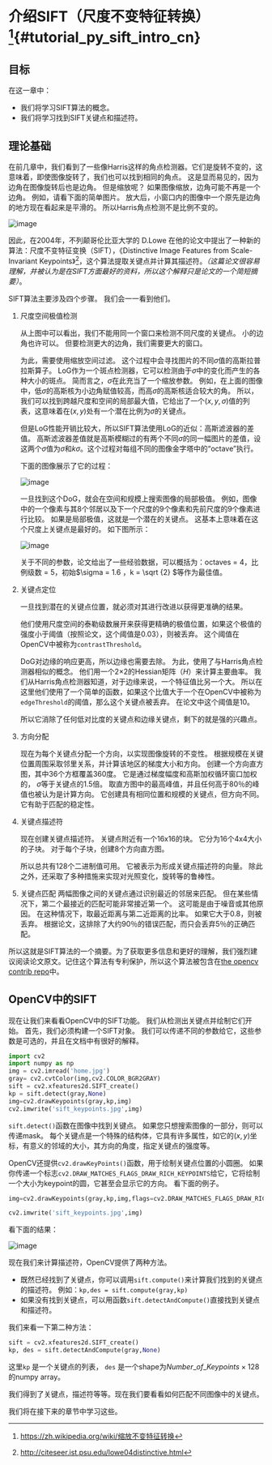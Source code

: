# 介绍SIFT（尺度不变特征转换）[^1]{#tutorial_py_sift_intro_cn}

## 目标

在这一章中：

- 我们将学习SIFT算法的概念。
- 我们将学习找到SIFT关键点和描述符。

## 理论基础

在前几章中，我们看到了一些像Harris这样的角点检测器。它们是旋转不变的，这意味着，即使图像旋转了，我们也可以找到相同的角点。 这是显而易见的，因为边角在图像旋转后也是边角。 但是缩放呢？ 如果图像缩放，边角可能不再是一个边角。 例如，请看下面的简单图片。  放大后，小窗口内的图像中一个原先是边角的地方现在看起来是平滑的。 所以Harris角点检测不是比例不变的。

![image](images/sift_scale_invariant.jpg)

因此，在2004年，不列颠哥伦比亚大学的 D.Lowe 在他的论文中提出了一种新的算法：尺度不变特征变换（SIFT），《Distinctive Image Features from Scale-Invariant Keypoints》[^2]，这个算法提取关键点并计算其描述符。*（这篇论文很容易理解，并被认为是在SIFT方面最好的资料，所以这个解释只是论文的一个简短摘要）*。

SIFT算法主要涉及四个步骤。 我们会一一看到他们。

1. 尺度空间极值检测

   从上图中可以看出，我们不能用同一个窗口来检测不同尺度的关键点。 小的边角也许可以。 但要检测更大的边角，我们需要更大的窗口。

   为此，需要使用缩放空间过滤。 这个过程中会寻找图片的不同$\sigma$值的高斯拉普拉斯算子。 LoG作为一个斑点检测器，它可以检测由于$\sigma$中的变化而产生的各种大小的斑点。 简而言之，$\sigma$在此充当了一个缩放参数。 例如，在上面的图像中，低$\sigma$的高斯核为小边角赋值较高，而高$\sigma$的高斯核适合较大的角。 所以，我们可以找到跨越尺度和空间的局部最大值，它给出了一个$(x,y,\sigma)$值的列表，这意味着在$(x,y)$处有一个潜在比例为$\sigma$的关键点。

   但是LoG性能开销比较大，所以SIFT算法使用LoG的近似：高斯滤波器的差值。 高斯滤波器差值就是高斯模糊过的有两个不同$\sigma$的同一幅图片的差值，设这两个$\sigma$值为$\sigma$和$k\sigma$。这个过程对每组不同的图像金字塔中的“octave”执行。

    下面的图像展示了它的过程：

   ![image](images/sift_dog.jpg)

   一旦找到这个DoG，就会在空间和规模上搜索图像的局部极值。 例如，图像中的一个像素与其8个邻居以及下一个尺度的9个像素和先前尺度的9个像素进行比较。 如果是局部极值，这就是一个潜在的关键点。 这基本上意味着在这个尺度上关键点是最好的。 如下图所示：

   ![image](images/sift_local_extrema.jpg)

   关于不同的参数，论文给出了一些经验数据，可以概括为：octaves = 4，比例级数 = 5，初始$\sigma = 1.6 $，$k = \sqrt {2} $等作为最佳值。

2. 关键点定位

    一旦找到潜在的关键点位置，就必须对其进行改进以获得更准确的结果。

    他们使用尺度空间的泰勒级数展开来获得更精确的极值位置，如果这个极值的强度小于阈值（按照论文，这个阈值是0.03），则被丢弃。 这个阈值在OpenCV中被称为`contrastThreshold`。

    DoG对边缘的响应更高，所以边缘也需要去除。 为此，使用了与Harris角点检测器相似的概念。 他们用一个2×2的Hessian矩阵（$H$）来计算主要曲率。 我们从Harris角点检测器知道，对于边缘来说，一个特征值比另一个大。 所以在这里他们使用了一个简单的函数，如果这个比值大于一个在OpenCV中被称为	`edgeThreshold`的阈值，那么这个关键点被丢弃。 在论文中这个阈值是10。

    所以它消除了任何低对比度的关键点和边缘关键点，剩下的就是强的兴趣点。

3. 方向分配

    现在为每个关键点分配一个方向，以实现图像旋转的不变性。 根据规模在关键位置周围采取邻里关系，并计算该地区的梯度大小和方向。 创建一个方向直方图，其中36个方框覆盖360度。 它是通过梯度幅度和高斯加权循环窗口加权的， $\sigma$等于关键点的1.5倍。 取直方图中的最高峰值，并且任何高于80％的峰值也被认为是计算方向。 它创建具有相同位置和规模的关键点，但方向不同。 它有助于匹配的稳定性。

4. 关键点描述符

    现在创建关键点描述符。 关键点附近有一个16x16的块。 它分为16个4x4大小的子块。 对于每个子块，创建8个方向直方图。

    所以总共有128个二进制值可用。 它被表示为形成关键点描述符的向量。 除此之外，还采取了多种措施来实现对光照变化，旋转等的鲁棒性。

5. 关键点匹配
    两幅图像之间的关键点通过识别最近的邻居来匹配。 但在某些情况下，第二个最接近的匹配可能非常接近第一个。 这可能是由于噪音或其他原因。 在这种情况下，取最近距离与第二近距离的比率。 如果它大于0.8，则被丢弃。 根据论文，这排除了大约90％的错误匹配，而只会丢弃5％的正确匹配。

所以这就是SIFT算法的一个摘要。为了获取更多信息和更好的理解，我们强烈建议阅读论文原文。记住这个算法有专利保护，所以这个算法被包含在[the opencv contrib repo](https://github.com/opencv/opencv_contrib)中。

## OpenCV中的SIFT

现在让我们来看看OpenCV中的SIFT功能。 我们从检测出关键点并绘制它们开始。 首先，我们必须构建一个SIFT对象。 我们可以传递不同的参数给它，这些参数是可选的，并且在文档中有很好的解释。

```python
import cv2
import numpy as np
img = cv2.imread('home.jpg')
gray= cv2.cvtColor(img,cv2.COLOR_BGR2GRAY)
sift = cv2.xfeatures2d.SIFT_create()
kp = sift.detect(gray,None)
img=cv2.drawKeypoints(gray,kp,img)
cv2.imwrite('sift_keypoints.jpg',img)
```

`sift.detect()`函数在图像中找到关键点。 如果您只想搜索图像的一部分，则可以传递mask。 每个关键点是一个特殊的结构体，它具有许多属性，如它的$(x,y)$坐标，有意义的邻域的大小，其方向的角度，指定关键点的强度等。

OpenCV还提供`cv2.drawKeyPoints()`函数，用于绘制关键点位置的小圆圈。 如果你传递一个标志`cv2.DRAW_MATCHES_FLAGS_DRAW_RICH_KEYPOINTS`给它，它将绘制一个大小为keypoint的圆，它甚至会显示它的方向。 看下面的例子。

```python
img=cv2.drawKeypoints(gray,kp,img,flags=cv2.DRAW_MATCHES_FLAGS_DRAW_RICH_KEYPOINTS)

cv2.imwrite('sift_keypoints.jpg',img)
```

看下面的结果：

![image](images/sift_keypoints.jpg)

现在我们来计算描述符，OpenCV提供了两种方法。

- 既然已经找到了关键点，你可以调用`sift.compute()`来计算我们找到的关键点的描述符。 例如：`kp,des = sift.compute(gray,kp)`
- 如果没有找到关键点，可以用函数`sift.detectAndCompute()`直接找到关键点和描述符。

我们来看一下第二种方法：

```python
sift = cv2.xfeatures2d.SIFT_create()
kp, des = sift.detectAndCompute(gray,None)
```

这里`kp` 是一个关键点的列表， `des` 是一个shape为$Number\_of\_Keypoints \times 128$的numpy array。

我们得到了关键点，描述符等等。现在我们要看看如何匹配不同图像中的关键点。

我们将在接下来的章节中学习这些。



[^1]: https://zh.wikipedia.org/wiki/缩放不变特征转换
[^2]: http://citeseer.ist.psu.edu/lowe04distinctive.html

 